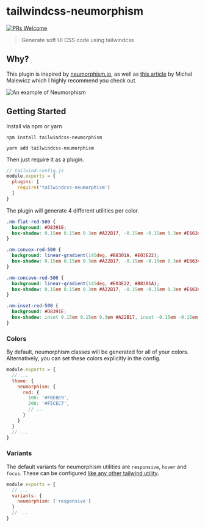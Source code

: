 # tailwindcss-neumorphism

[![PRs Welcome](https://img.shields.io/badge/PRs-welcome-brightgreen.svg)](http://makeapullrequest.com)

> Generate soft UI CSS code using tailwindcss

## Why?

This plugin is inspired by [neumorphism.io](https://neumorphism.io/), as well as [this article](https://uxdesign.cc/neumorphism-in-user-interfaces-b47cef3bf3a6) by Michal Malewicz which I highly recommend you check out.

![An example of Neumorphism](https://cdn.dribbble.com/users/2202649/screenshots/9527558/media/13076f9099e978de5f04c1bec809464f.png 'Freebie Neumorphic UX UI Elements by Emy Lascan on Dribbble')

## Getting Started

Install via npm or yarn

```
npm install tailwindcss-neumorphism
```

```
yarn add tailwindcss-neumorphism
```

Then just require it as a plugin.

```js
// tailwind.config.js
module.exports = {
  plugins: [
    require('tailwindcss-neumorphism')
  ]
}
```

The plugin will generate 4 different utilities per color.

```css
.nm-flat-red-500 {
  background: #D8391E;
  box-shadow: 0.15em 0.15em 0.3em #A22B17, -0.15em -0.15em 0.3em #E6634D;
}

.nm-convex-red-500 {
  background: linear-gradient(145deg, #B8301A, #E03E22);
  box-shadow: 0.15em 0.15em 0.3em #A22B17, -0.15em -0.15em 0.3em #E6634D;
}

.nm-concave-red-500 {
  background: linear-gradient(145deg, #E03E22, #B8301A);
  box-shadow: 0.15em 0.15em 0.3em #A22B17, -0.15em -0.15em 0.3em #E6634D;
}

.nm-inset-red-500 {
  background: #D8391E;
  box-shadow: inset 0.15em 0.15em 0.3em #A22B17, inset -0.15em -0.15em 0.3em #E6634D;
}
```

### Colors

By default, neumorphism classes will be generated for all of your colors. Alternatively, you can set these colors explicitly in the config.

```js
module.exports = {
  // ...
  theme: {
    neumorphism: {
      red: {
        100: '#FBEBE9',
        200: '#F5CEC7',
        // ...
      }
    }
  }
  // ...
}
```

### Variants

The default variants for neumorphism utilities are `responsive`, `hover` and `focus`. These can be configured [like any other tailwind utility](https://tailwindcss.com/docs/configuring-variants/).

```js
module.exports = {
  // ...
  variants: {
    neumorphism: ['responsive']
  }
  // ...
}
```
